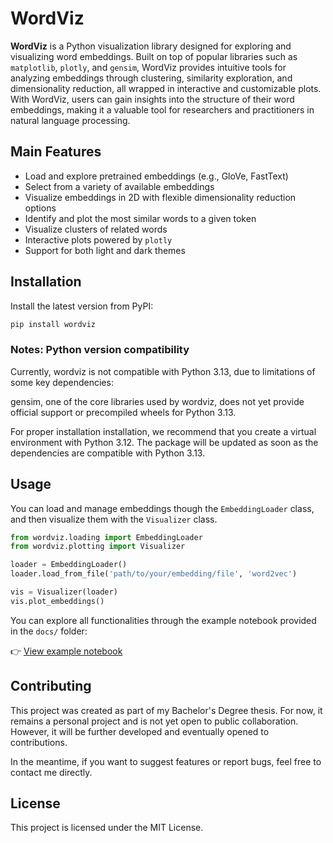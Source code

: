 # WordViz

**WordViz** is a Python visualization library designed for exploring and visualizing word embeddings. Built on top of popular libraries such as `matplotlib`, `plotly`, and `gensim`, WordViz provides intuitive tools for analyzing embeddings through clustering, similarity exploration, and dimensionality reduction, all wrapped in interactive and customizable plots.
With WordViz, users can gain insights into the structure of their word embeddings, making it a valuable tool for researchers and practitioners in natural language processing.

## Main Features

- Load and explore pretrained embeddings (e.g., GloVe, FastText)
- Select from a variety of available embeddings
- Visualize embeddings in 2D with flexible dimensionality reduction options
- Identify and plot the most similar words to a given token
- Visualize clusters of related words
- Interactive plots powered by `plotly`
- Support for both light and dark themes


## Installation

Install the latest version from PyPI:

```bash
pip install wordviz
```

### Notes: Python version compatibility

Currently, wordviz is not compatible with Python 3.13, due to limitations of some key dependencies:

gensim, one of the core libraries used by wordviz, does not yet provide official support or precompiled wheels for Python 3.13.

For proper installation installation, we recommend that you create a virtual environment with Python 3.12.
The package will be updated as soon as the dependencies are compatible with Python 3.13.


## Usage

You can load and manage embeddings though the `EmbeddingLoader` class, and then visualize them with the `Visualizer` class.

```python
from wordviz.loading import EmbeddingLoader
from wordviz.plotting import Visualizer

loader = EmbeddingLoader()
loader.load_from_file('path/to/your/embedding/file', 'word2vec')

vis = Visualizer(loader)
vis.plot_embeddings()
```

You can explore all functionalities through the example notebook provided in the `docs/` folder:

👉 [View example notebook](docs/example.ipynb)


## Contributing

This project was created as part of my Bachelor's Degree thesis. For now, it remains a personal project and is not yet open to public collaboration.  
However, it will be further developed and eventually opened to contributions.

In the meantime, if you want to suggest features or report bugs, feel free to contact me directly.


## License

This project is licensed under the MIT License.